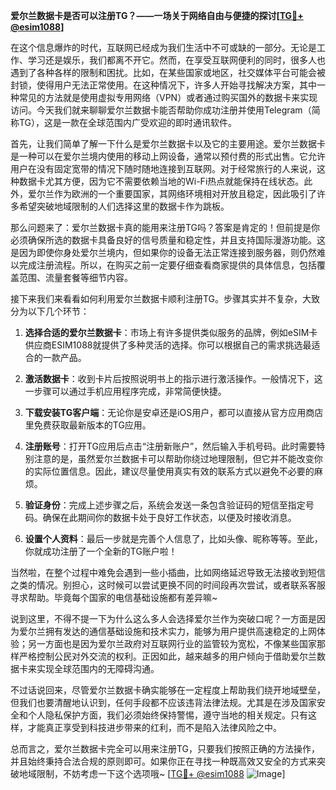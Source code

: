 **爱尔兰数据卡是否可以注册TG？——一场关于网络自由与便捷的探讨[[TG💪+ @esim1088](https://t.me/s/esim1088)]**

在这个信息爆炸的时代，互联网已经成为我们生活中不可或缺的一部分。无论是工作、学习还是娱乐，我们都离不开它。然而，在享受互联网便利的同时，很多人也遇到了各种各样的限制和困扰。比如，在某些国家或地区，社交媒体平台可能会被封锁，使得用户无法正常使用。在这种情况下，许多人开始寻找解决方案，其中一种常见的方法就是使用虚拟专用网络（VPN）或者通过购买国外的数据卡来实现访问。今天我们就来聊聊爱尔兰数据卡能否帮助你成功注册并使用Telegram（简称TG），这是一款在全球范围内广受欢迎的即时通讯软件。

首先，让我们简单了解一下什么是爱尔兰数据卡以及它的主要用途。爱尔兰数据卡是一种可以在爱尔兰境内使用的移动上网设备，通常以预付费的形式出售。它允许用户在没有固定宽带的情况下随时随地连接到互联网。对于经常旅行的人来说，这种数据卡尤其方便，因为它不需要依赖当地的Wi-Fi热点就能保持在线状态。此外，爱尔兰作为欧洲的一个重要国家，其网络环境相对开放且稳定，因此吸引了许多希望突破地域限制的人们选择这里的数据卡作为跳板。

那么问题来了：爱尔兰数据卡真的能用来注册TG吗？答案是肯定的！但前提是你必须确保所选的数据卡具备良好的信号质量和稳定性，并且支持国际漫游功能。这是因为即使你身处爱尔兰境内，但如果你的设备无法正常连接到服务器，则仍然难以完成注册流程。所以，在购买之前一定要仔细查看商家提供的具体信息，包括覆盖范围、流量套餐等细节内容。

接下来我们来看看如何利用爱尔兰数据卡顺利注册TG。步骤其实并不复杂，大致分为以下几个环节：

1. **选择合适的爱尔兰数据卡**：市场上有许多提供类似服务的品牌，例如eSIM卡供应商ESIM1088就提供了多种灵活的选择。你可以根据自己的需求挑选最适合的一款产品。
   
2. **激活数据卡**：收到卡片后按照说明书上的指示进行激活操作。一般情况下，这一步骤可以通过手机应用程序完成，非常简便快捷。

3. **下载安装TG客户端**：无论你是安卓还是iOS用户，都可以直接从官方应用商店里免费获取最新版本的TG应用。

4. **注册账号**：打开TG应用后点击“注册新账户”，然后输入手机号码。此时需要特别注意的是，虽然爱尔兰数据卡可以帮助你绕过地理限制，但它并不能改变你的实际位置信息。因此，建议尽量使用真实有效的联系方式以避免不必要的麻烦。

5. **验证身份**：完成上述步骤之后，系统会发送一条包含验证码的短信至指定号码。确保在此期间你的数据卡处于良好工作状态，以便及时接收消息。

6. **设置个人资料**：最后一步就是完善个人信息了，比如头像、昵称等等。至此，你就成功注册了一个全新的TG账户啦！

当然啦，在整个过程中难免会遇到一些小插曲，比如网络延迟导致无法接收到短信之类的情况。别担心，这时候可以尝试更换不同的时间段再次尝试，或者联系客服寻求帮助。毕竟每个国家的电信基础设施都有差异嘛~

说到这里，不得不提一下为什么这么多人会选择爱尔兰作为突破口呢？一方面是因为爱尔兰拥有发达的通信基础设施和技术实力，能够为用户提供高速稳定的上网体验；另一方面也是因为爱尔兰政府对互联网行业的监管较为宽松，不像某些国家那样严格控制公民对外交流的权利。正因如此，越来越多的用户倾向于借助爱尔兰数据卡来实现全球范围内的无障碍沟通。

不过话说回来，尽管爱尔兰数据卡确实能够在一定程度上帮助我们绕开地域壁垒，但我们也要清醒地认识到，任何手段都不应该违背法律法规。尤其是在涉及国家安全和个人隐私保护方面，我们必须始终保持警惕，遵守当地的相关规定。只有这样，才能真正享受到科技进步带来的红利，而不是陷入法律风险之中。

总而言之，爱尔兰数据卡完全可以用来注册TG，只要我们按照正确的方法操作，并且始终秉持合法合规的原则即可。如果你正在寻找一种既高效又安全的方式来突破地域限制，不妨考虑一下这个选项哦~ [[TG💪+ @esim1088](https://t.me/s/esim1088) ![Image](https://i.postimg.cc/4NQfJmqS/Snipaste-2025-05-13-00-14-12.png)]